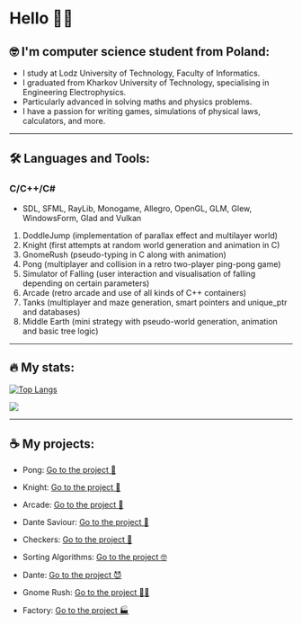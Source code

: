 # Hello 🧏‍♂️

## 🤓 I'm computer science student from Poland:
- I study at Lodz University of Technology, Faculty of Informatics.
- I graduated from Kharkov University of Technology, specialising in Engineering Electrophysics.
- Particularly advanced in solving maths and physics problems.
- I have a passion for writing games, simulations of physical laws, calculators, and more.
---
## 🛠 Languages and Tools:
### C/C++/C#
- SDL, SFML, RayLib, Monogame, Allegro, OpenGL, GLM, Glew, WindowsForm, Glad and Vulkan 
1) DoddleJump (implementation of parallax effect and multilayer world) 
2) Knight (first attempts at random world generation and animation in C)
3) GnomeRush (pseudo-typing in C along with animation)
4) Pong (multiplayer and collision in a retro two-player ping-pong game)
5) Simulator of Falling (user interaction and visualisation of falling depending on certain parameters)
6) Arcade (retro arcade and use of all kinds of C++ containers)
7) Tanks (multiplayer and maze generation, smart pointers and unique_ptr and databases)
8) Middle Earth (mini strategy with pseudo-world generation, animation and basic tree logic)

---
## 🔥 My stats:

[![Top Langs](https://github-readme-stats.vercel.app/api/top-langs/?username=Andezion)](https://github.com/anuraghazra/github-readme-stats)

![](https://leetcard.jacoblin.cool/Andezion?ext=activity)

---
## ☕ My projects: 
- Pong: [Go to the project 🏓](https://github.com/Andezion/Pong)

- Knight: [Go to the project 🤺](https://github.com/Andezion/Knight)

- Arcade: [Go to the project 🚀](https://github.com/Andezion/Arcade)

- Dante Saviour: [Go to the project 🤖](https://github.com/Andezion/GameJam)

- Checkers: [Go to the project 🎴](https://github.com/Andezion/Checkers)

- Sorting Algorithms: [Go to the project 🤓](https://github.com/Andezion/SortingAlgorithms)

- Dante: [Go to the project 😈](https://github.com/Andezion/Dante)

- Gnome Rush: [Go to the project 🧙‍♂️](https://github.com/Andezion/GnomeRush)

- Factory: [Go to the project 🏭](https://github.com/Andezion/Factory)

  

